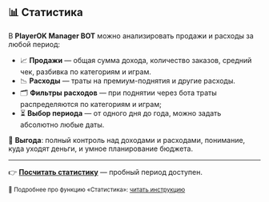 ## 📊 Статистика  
В **PlayerOK Manager BOT** можно анализировать продажи и расходы за любой период:

- 📈 **Продажи** — общая сумма дохода, количество заказов, средний чек, разбивка по категориям и играм.  
- 📉 **Расходы** — траты на премиум-поднятия и другие расходы.  
- 🗂 **Фильтры расходов** — при поднятии через бота траты распределяются по категориям и играм;
- ⏳ **Выбор периода** — от одного дня до года, можно задать абсолютно любые даты.

💎 **Выгода**: полный контроль над доходами и расходами, понимание, куда уходят деньги, и умное планирование бюджета.

---

👉 [**Посчитать статистику**](https://t.me/PlayerOKManager_bot?start=github_statistics) — пробный период доступен.  

<sub>📖 Подробнее про функцию «Статистика»: [читать инструкцию](https://telegra.ph/Statistika-v-PlayerOK-Manager-BOT-08-10)</sub>
